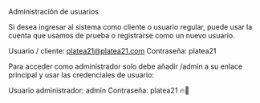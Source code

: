 Administración de usuarios


Si desea ingresar al sistema como cliente o usuario regular, puede usar la cuenta que usamos de prueba o registrarse como un nuevo usuario.

Usuario / cliente: platea21@platea21.com
Contraseña: platea21

Para acceder como administrador solo debe añadir /admin a su enlace principal y usar las credenciales de usuario:

Usuario administrador: admin
Contraseña: platea21
🔥🧔
